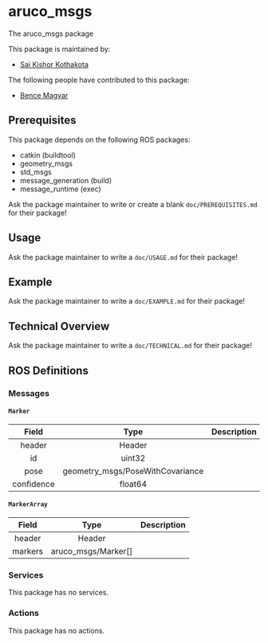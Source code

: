 # aruco_msgs

The aruco_msgs package

This package is maintained by:
- [Sai Kishor Kothakota](mailto:sai.kishor@pal-robotics.com)

The following people have contributed to this package:
- [Bence Magyar](mailto:bence.magyar@pal-robotics.com)

## Prerequisites

This package depends on the following ROS packages:
- catkin (buildtool)
- geometry_msgs
- std_msgs
- message_generation (build)
- message_runtime (exec)

Ask the package maintainer to write or create a blank `doc/PREREQUISITES.md` for their package!

## Usage

Ask the package maintainer to write a `doc/USAGE.md` for their package!

## Example

Ask the package maintainer to write a `doc/EXAMPLE.md` for their package!

## Technical Overview

Ask the package maintainer to write a `doc/TECHNICAL.md` for their package!

## ROS Definitions

### Messages

#### `Marker`

| Field | Type | Description |
|:-:|:-:|---|
| header | Header |  |
| id | uint32 |  |
| pose | geometry_msgs/PoseWithCovariance |  |
| confidence | float64 |  |

#### `MarkerArray`

| Field | Type | Description |
|:-:|:-:|---|
| header | Header |  |
| markers | aruco_msgs/Marker[] |  |


### Services

This package has no services.

### Actions

This package has no actions.
